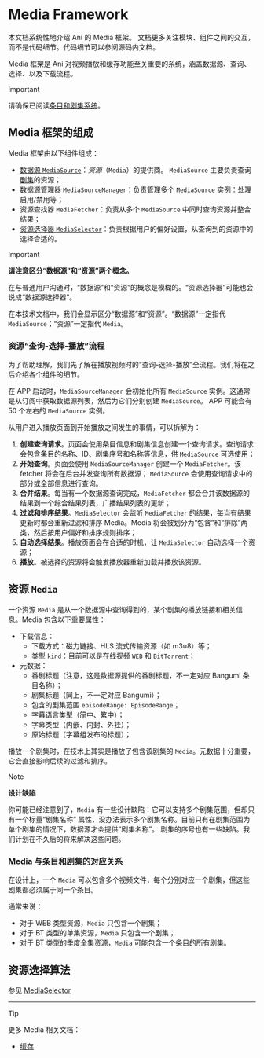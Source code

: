 # Media Framework

本文档系统性地介绍 Ani 的 Media 框架。
文档更多关注模块、组件之间的交互，而不是代码细节。代码细节可以参阅源码内文档。

Media 框架是 Ani 对视频播放和缓存功能至关重要的系统，涵盖数据源、查询、选择、以及下载流程。

> [!IMPORTANT]
> 请确保已阅读[条目和剧集系统](subjects.md)。

Media 框架的组成
--------------

Media 框架由以下组件组成：

- [数据源 `MediaSource`](media/media-source.md)：*资源*（`Media`）的提供商。
  `MediaSource` 主要负责查询[剧集](subjects.md#剧集)的资源；
- 数据源管理器 `MediaSourceManager`：负责管理多个 `MediaSource` 实例：处理启用/禁用等；
- 资源查找器 `MediaFetcher`：负责从多个 `MediaSource` 中同时查询资源并整合结果；
- [资源选择器 `MediaSelector`](media/media-selector.md)：负责根据用户的偏好设置，从查询到的资源中的选择合适的。

> [!IMPORTANT]
> **请注意区分“数据源”和“资源”两个概念。**
>
> 在与普通用户沟通时，“数据源”和“资源”的概念是模糊的。“资源选择器”可能也会说成“数据源选择器”。
>
> 在本技术文档中，我们会显示区分“数据源”和“资源”。“数据源”一定指代 `MediaSource`；“资源”一定指代
`Media`。

### 资源“查询-选择-播放”流程

为了帮助理解，我们先了解在播放视频时的“查询-选择-播放”全流程。我们将在之后介绍各个组件的细节。

在 APP 启动时，`MediaSourceManager` 会初始化所有 `MediaSource` 实例。这通常是从订阅中获取数据源列表，然后为它们分别创建
`MediaSource`。
APP 可能会有 50 个左右的 `MediaSource` 实例。

从用户进入播放页面到开始播放之间发生的事情，可以拆解为：

1. **创建查询请求**。页面会使用条目信息和剧集信息创建一个查询请求。查询请求会包含条目的名称、ID、剧集序号和名称等信息，供
   `MediaSource` 可选使用；
2. **开始查询**。页面会使用 `MediaSourceManager` 创建一个 `MediaFetcher`。该 fetcher 将会在后台并发查询所有数据源；
   `MediaSource` 会使用查询请求中的部分或全部信息进行查询。
3. **合并结果**。每当有一个数据源查询完成，`MediaFetcher` 都会合并该数据源的结果到一个综合结果列表，广播结果列表的更新；
4. **过滤和排序结果**。`MediaSelector` 会监听 `MediaFetcher` 的结果，每当有结果更新时都会重新过滤和排序
   Media。Media 将会被划分为“包含”和“排除”两类，然后按用户偏好和排序规则排序；
5. **自动选择结果**。播放页面会在合适的时机，让 `MediaSelector` 自动选择一个资源；
6. **播放**。被选择的资源将会触发播放器重新加载并播放该资源。

资源 `Media`
-----------

一个资源 `Media` 是从一个数据源中查询得到的，某个剧集的播放链接和相关信息。Media 包含以下重要属性：

- 下载信息：
    - 下载方式：磁力链接、HLS 流式传输资源（如 m3u8）等；
    - 类型 `kind`：目前可以是在线视频 `WEB` 和 `BitTorrent`；
- 元数据：
    - 番剧标题（注意，这是数据源提供的番剧标题，不一定对应 Bangumi 条目名称）；
    - 剧集标题（同上，不一定对应 Bangumi）；
    - 包含的剧集范围 `episodeRange: EpisodeRange`；
    - 字幕语言类型（简中、繁中）；
    - 字幕类型（内嵌、内封、外挂）；
    - 原始标题（字幕组发布的标题）；

播放一个剧集时，在技术上其实是播放了包含该剧集的 `Media`。元数据十分重要，它会直接影响后续的过滤和排序。

> [!NOTE]
> **设计缺陷**
>
> 你可能已经注意到了，`Media` 有一些设计缺陷：它可以支持多个剧集范围，但却只有一个标量“剧集名称”
> 属性，没办法表示多个剧集名称。目前只有在剧集范围为单个剧集的情况下，数据源才会提供“剧集名称”。
> 剧集的序号也有一些缺陷。我们计划在不久后的将来解决这些问题。

### Media 与条目和剧集的对应关系

在设计上，一个 `Media` 可以包含多个视频文件，每个分别对应一个剧集，但这些剧集都必须属于同一个条目。

通常来说：

- 对于 WEB 类型资源，`Media` 只包含一个剧集；
- 对于 BT 类型的单集资源，`Media` 只包含一个剧集；
- 对于 BT 类型的季度全集资源，`Media` 可能包含一个条目的所有剧集。

资源选择算法
----------

参见 [MediaSelector](media/media-selector.md)

----

> [!TIP]
>
> 更多 Media 相关文档：
> - [缓存](media/media-cache.md)


[无职转生]: https://bangumi.tv/subject/277554

[Media]: ../../../datasource/api/src/commonMain/kotlin/Media.kt

[MediaSource]: ../../../datasource/api/src/commonMain/kotlin/source/MediaSource.kt
